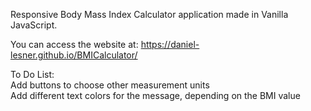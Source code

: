 Responsive Body Mass Index Calculator application made in Vanilla JavaScript.

You can access the website at: https://daniel-lesner.github.io/BMICalculator/

To Do List:\
Add buttons to choose other measurement units\
Add different text colors for the message, depending on the BMI value